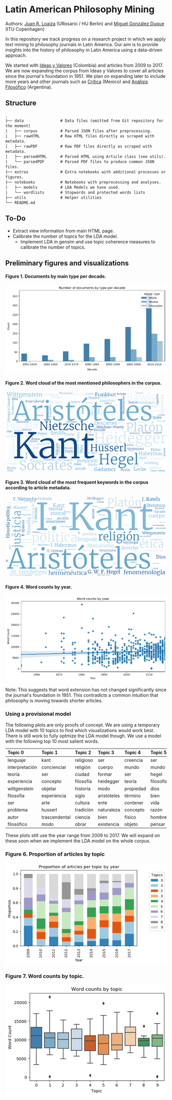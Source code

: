 # Latin American Philosophy Mining

Authors: [Juan R. Loaiza](https://www.juanrloaiza.me) (URosario / HU Berlin) and [Miguel González Duque](https://www.miguelgondu.com) (ITU Copenhagen)

In this repository we track progress on a research project in which we apply text mining to philosophy journals in Latin America. Our aim is to provide insights into the history of philosophy in Latin America using a data-driven approach.

We started with [Ideas y Valores](https://revistas.unal.edu.co/index.php/idval/) (Colombia) and articles from 2009 to 2017. We are now expanding the corpus from Ideas y Valores to cover all articles since the journal's foundation in 1951. We plan on expanding later to include more years and other journals such as [Crítica](http://critica.filosoficas.unam.mx/index.php/critica) (Mexico) and [Análisis Filosófico](https://analisisfilosofico.org/index.php/af) (Argentina).

## Structure

    .
    ├── data                # Data files (omitted from Git repository for the moment)
    |   ├── corpus          # Parsed JSON files after preprocessing.     
    |   ├── rawHTML         # Raw HTML files directly as scraped with metadata.
    |   ├── rawPDF          # Raw PDF files directly as scraped with metadata.
    |   ├── parsedHTML      # Parsed HTML using Article class (see utils).
    |   └── parsedPDF       # Parsed PDF files to produce common JSON files.
    ├── extras              # Extra notebooks with additional processes or figures.
    ├── notebooks           # Notebooks with preprocessing and analyses.
    |   ├── models          # LDA Models we have used.
    |   └── wordlists       # Stopwords and protected words lists
    ├── utils               # Helper utilities
    └── README.md

## To-Do

* Extract view information from main HTML page.
* Calibrate the number of topics for the LDA model.
  * Implement LDA in gensim and use topic coherence measures to calibrate the number of topics.

## Preliminary figures and visualizations

#### Figure 1. Documents by main type per decade.

![Documents by type/year](img/doc_by_type-year.png)

#### Figure 2. Word cloud of the most mentioned philosophers in the corpus.

![Most mentioned authors in the corpus](img/author_wordcloud.png)

#### Figure 3. Word cloud of the most frequent keywords in the corpus according to article metadata.

![Most frequent keywords in the corpus](img/keyword_wordcloud.png)

#### Figure 4. Word counts by year.

![Word counts by year](img/wordCount_byYear.png)

Note: This suggests that word extension has not changed significantly since the journal's foundation in 1951. This contradicts a common intuition that philosophy is moving towards shorter articles.

### Using a provisional model

The following plots are only proofs of concept. We are using a temporary LDA model with 10 topics to find which visualizations would work best. There is still work to fully optmize the LDA model though. We use a model with the following top 10 most salient words.

| Topic 0        | Topic 1       | Topic 2   | Topic 3     | Topic 4   | Topic 5   | Topic 6     | Topic 7   | Topic 8      | Topic 9  |
|:-------------- |:------------- |:--------- |:----------- |:--------- |:--------- |:----------- |:--------- |:------------ |:-------- |
| lenguaje       | kant          | religioso | ser         | creencia  | ser       | político    | acción    | alma         | político |
| interpretación | concienciar   | religión  | cuerpo      | mundo     | mundo     | formar      | moral     | ser          | derecho  |
| teoría         | ser           | ciudad    | formar      | ser       | hegel     | vida        | ser       | platón       | moral    |
| experiencia    | concepto      | filosofía | heidegger   | teoría    | filosofía | ser         | accionar  | filosofía    | ser      |
| wittgenstein   | objetar       | historia  | modo        | propiedad | dios      | filosofía   | agente    | conocimiento | justicia |
| filosofía      | experiencia   | siglo     | aristóteles | término   | bien      | nietzsche   | personar  | sócrates     | bien     |
| ser            | arte          | cultura   | ente        | contener  | vida      | foucault    | desear    | hombre       | social   |
| problema       | husserl       | tradición | naturaleza  | concepto  | razón     | social      | intención | virtud       | sociedad |
| autor          | trascendental | ciencia   | bien        | físico    | hombre    | crítico     | bien      | bien         | teoría   |
| filosófico     | modo          | obrar     | existencia  | objeto    | pensar    | pensamiento | libertar  | obrar        | razón    |

These plots still use the year range from 2009 to 2017. We will expand on these soon when we implement the LDA model on the whole corpus. 

### Figure 6. Proportion of articles by topic

![Proportion of articles by topic](img/proportion_by_year.png)

### Figure 7. Word counts by topic.

![Word counts by topic](img/wordCount_byTopic.png)
